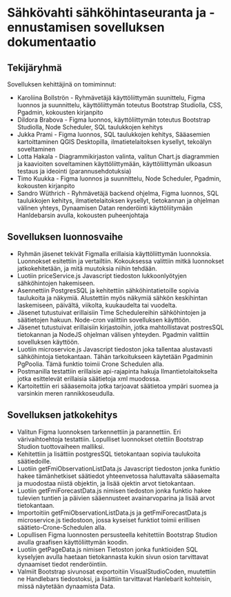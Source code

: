 # Sähkövahti sähköhintaseuranta ja -ennustamisen sovelluksen dokumentaatio

## Tekijäryhmä
Sovelluksen kehittäjinä on tomiminnut:
- Karoliina Bollströn - Ryhmävetäjä käyttöliittymän suunittelu, Figma luonnos ja suunnittelu, käyttöliittymän toteutus Bootstrap Studiolla, CSS, Pgadmin, kokousten kirjanpito
- Dildora Brabova - Figma luonnos, käyttöliittymän toteutus Bootstrap Studiolla, Node Scheduler, SQL taulukkojen kehitys
- Jukka Prami - Figma luonnos, SQL taulukkojen kehitys, Sääasemien kartoittaminen QGIS Desktopilla, ilmatietelaitoksen kysellyt, tekoälyn soveltaminen
- Lotta Hakala - Diagrammikirjaston valinta, valitun Chart.js diagrammien ja kaavioiten soveltaminen käyttöliittymään, käyttöliittymän ulkoasun testaus ja ideointi (parannusehdotuksia)
- Timo Kuukka - Figma luonnos ja suunnittelu, Node Scheduler, Pgadmin, kokousten kirjanpito
- Sandro Wüthrich - Ryhmävetäjä backend ohjelma, Figma luonnos, SQL taulukkojen kehitys, ilmatietelaitoksen kysellyt, tietokannan ja ohjelman välinen yhteys, Dynaamisen Datan renderöinti käyttöliitymään
  Hanldebarsin avulla, kokousten puheenjohtaja

## Sovelluksen luonnosvaihe
- Ryhmän jäsenet tekivät Figmalla erillaisia käyttöliittymän luonnoksia. Luonnokset esitettiin ja vertailtiin. Kokouksessa valittiin mitkä luonnokset jatkokehitetään, ja mitä muutoksia 
  niihin tehdään.
- Luotiin priceService.js Javascript tiedoston lukkoonlyötyjen sähköhintojen hakemiseen.
- Asennettiin PostgresSQL ja kehitettiin sähköhintatietoille sopivia taulukoita ja näkymiä. Alustettiin myös näkymiä sähkön keskihintan laskemiseen, päivältä, viikolta, kuukaudelta tai vuodelta.
- Jäsenet tutustuivat erillaisiin Time Schedulereihin sähköhintojen ja säätietojen hakuun. Node-cron valittiin sovelluksen käyttöön.
- Jäsenet tutustuivat erillaisiin kirjastoihin, jotka mahtollistavat postresSQL tietokannan ja NodeJS ohjelman välisen yhteyden. Pgadmin valittiin sovelluksen käyttöön.
- Luotiin microservice.js Javascript tiedoston joka tallentaa alustavasti sähköhintoja tietokantaan. Tähän tarkoitukseen käytetään Pgadminin PgPoolia. Tämä funktio toimii Crone Schedulen alla.
- Postmanilla testattiin erillaisie api-rajapinta hakuja Ilmantietolaitokselta jotka esittelevät erillaisia säätietoja xml muodossa.
- Kartoitettiin eri sääasemoita jotka tarjoavat säätietoa ympäri suomea ja varsinkin meren rannikkoseudulla.

## Sovelluksen jatkokehitys
- Valitun Figma luonnoksen tarkennettiin ja parannettiin. Eri värivaihtoehtoja testattiin. Lopulliset luonnokset otettiin Bootstrap Studion tuottovaiheen malliksi.
- Kehitettiin ja lisättiin postgresSQL tietokantaan sopivia taulukoita säätiedoille.
- Luotiin getFmiObservationListData.js Javascript tiedoston jonka funktio hakee tämänhetkiset säätiedot yhteenvetossa haluttavalta sääasemalta ja muodostaa niistä objektin, ja lisää ojektin arvot tietokantaan.
- Luotiin getFmiForecastData.js nimisen tiedoston jonka funktio hakee tulevien tuntien ja päivien sääennusteet avainarvoparina ja lisää arvot tietokantaan.
- Importoitiin getFmiObservationListData.js ja getFmiForecastData.js microservice.js tiedostoon, jossa kyseiset funktiot toimii erillisen säätieto-Crone-Schedulen alla.
- Lopullisen Figma luonnosten persusteella kehitettiin Bootstrap Studion avulla graafisen käyttöliittymän koodin.
- Luotiin getPageData.js nimisen Tietoston jonka funktioiden SQL kyselyjen avulla haetaan tietokannasta kukin sivun osion tarvittavat dynaamiset tiedot renderöintiin.
- Valmiit Bootstrap sivunosat exportoitiin VisualStudioCoden, muutettiin ne Handlebars tiedostoksi, ja lisättiin tarvittavat Hanlebarit kohteisin, missä näytetään dynaamista Data.
